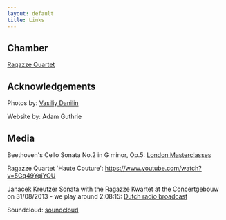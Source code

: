 ```yaml
---
layout: default
title: Links
---
```

## Chamber
[Ragazze Quartet](http://www.ragazzekwartet.nl)


## Acknowledgements
Photos by: [Vasiliy Danilin](http://www.vasiliydanilin.com)

Website by: Adam Guthrie


## Media
Beethoven's Cello Sonata No.2 in G minor, Op.5: [London Masterclasses](http://www.youtube.com/watch?v=4z7nu2pmNBU)

Ragazze Quartet 'Haute Couture': https://www.youtube.com/watch?v=5Gq49YqiYOU

Janacek Kreutzer Sonata with the Ragazze Kwartet at the Concertgebouw on 31/08/2013 - we play around 2:08:15: [Dutch radio broadcast](http://radio.omroep.nl/u/249196/?silverlight)

Soundcloud: [soundcloud](https://soundcloud.com/stream)

